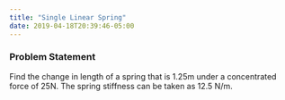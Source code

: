 ```yaml
---
title: "Single Linear Spring"
date: 2019-04-18T20:39:46-05:00
---
```

<script async src="//mathjax.rstudio.com/latest/MathJax.js?config=TeX-MML-AM_CHTML"></script>

### Problem Statement

Find the change in length of a spring that is 1.25m under a concentrated force of 25N. The spring stiffness can be taken as 12.5 N/m.
